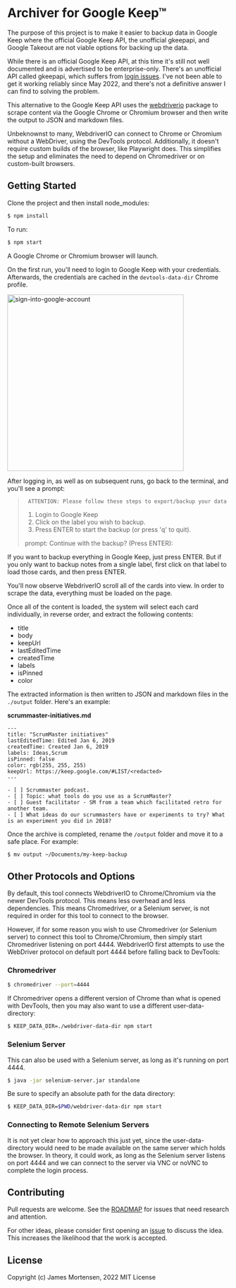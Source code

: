 # Archiver for Google Keep™

The purpose of this project is to make it easier to backup data in Google Keep where the official Google Keep API, the unofficial gkeepapi, and Google Takeout are not viable options for backing up the data.

While there is an official Google Keep API, at this time it's still not well documented and is advertised to be enterprise-only. There's an unofficial API called gkeepapi, which suffers from [login issues](https://github.com/kiwiz/gkeepapi/issues/81). I've not been able to get it working reliably since May 2022, and there's not a definitive answer I can find to solving the problem.

This alternative to the Google Keep API uses the [webdriverio](https://www.npmjs.com/package/webdriverio) package to scrape content via the Google Chrome or Chromium browser and then write the output to JSON and markdown files.

Unbeknownst to many, WebdriverIO can connect to Chrome or Chromium without a WebDriver, using the DevTools protocol. Additionally, it doesn't require custom builds of the browser, like Playwright does. This simplifies the setup and eliminates the need to depend on Chromedriver or on custom-built browsers.


## Getting Started

Clone the project and then install node_modules:

```bash
$ npm install
```

To run:

```bash
$ npm start
```

A Google Chrome or Chromium browser will launch.

On the first run, you'll need to login to Google Keep with your credentials. Afterwards, the credentials are cached in the `devtools-data-dir` Chrome profile. 

<img width="400" alt="sign-into-google-account" src="https://user-images.githubusercontent.com/1315816/191806069-64e47217-70ea-4a6c-9740-cc9ba7c5fd71.png">

After logging in, as well as on subsequent runs, go back to the terminal, and you'll see a prompt:

>      ATTENTION: Please follow these steps to export/backup your data
>    1. Login to Google Keep
>    2. Click on the label you wish to backup.
>    3. Press ENTER to start the backup (or press 'q' to quit).
> 
> prompt: Continue with the backup? (Press ENTER):

If you want to backup everything in Google Keep, just press ENTER. But if you only want to backup notes from a single label, first click on that label to load those cards, and then press ENTER.

You'll now observe WebdriverIO scroll all of the cards into view. In order to scrape the data, everything must be loaded on the page. 

Once all of the content is loaded, the system will select each card individually, in reverse order, and extract the following contents:

- title
- body
- keepUrl
- lastEditedTime
- createdTime
- labels
- isPinned
- color

The extracted information is then written to JSON and markdown files in the `./output` folder. Here's an example:

**scrummaster-initiatives.md**
```
---
title: "ScrumMaster initiatives"
lastEditedTime: Edited Jan 6, 2019
createdTime: Created Jan 6, 2019
labels: Ideas,Scrum
isPinned: false
color: rgb(255, 255, 255)
keepUrl: https://keep.google.com/#LIST/<redacted>
---

- [ ] Scrummaster podcast.  
- [ ] Topic: what tools do you use as a ScrumMaster?
- [ ] Guest facilitator - SM from a team which facilitated retro for another team.
- [ ] What ideas do our scrummasters have or experiments to try? What is an experiment you did in 2018?

```

Once the archive is completed, rename the `/output` folder and move it to a safe place. For example:

```bash
$ mv output ~/Documents/my-keep-backup
```

## Other Protocols and Options

By default, this tool connects WebdriverIO to Chrome/Chromium via the newer DevTools protocol. This means less overhead and less dependencies. This means Chromedriver, or a Selenium server, is not required in order for this tool to connect to the browser.

However, if for some reason you wish to use Chromedriver (or Selenium server) to connect this tool to Chrome/Chromium, then simply start Chromedriver listening on port 4444. WebdriverIO first attempts to use the WebDriver protocol on default port 4444 before falling back to DevTools:

### Chromedriver

```bash
$ chromedriver --port=4444
```

If Chromedriver opens a different version of Chrome than what is opened with DevTools, then you may also want to use a different user-data-directory:

```bash
$ KEEP_DATA_DIR=./webdriver-data-dir npm start
```

### Selenium Server

This can also be used with a Selenium server, as long as it's running on port 4444. 

```bash
$ java -jar selenium-server.jar standalone
```

Be sure to specify an absolute path for the data directory:

```bash
$ KEEP_DATA_DIR=$PWD/webdriver-data-dir npm start
```

### Connecting to Remote Selenium Servers

It is not yet clear how to approach this just yet, since the user-data-directory would need to be made available on the same server which holds the browser. In theory, it could work, as long as the Selenium server listens on port 4444 and we can connect to the server via VNC or noVNC to complete the login process.


## Contributing

Pull requests are welcome. See the [ROADMAP](https://github.com/jamesmortensen/archiver-for-google-keep/blob/main/ROADMAP.md) for issues that need research and attention.

For other ideas, please consider first opening an [issue](https://github.com/jamesmortensen/archiver-for-google-keep/issues) to discuss the idea. This increases the likelihood that the work is accepted.


## License

Copyright (c) James Mortensen, 2022 MIT License
